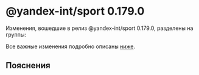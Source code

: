 # @yandex-int/sport 0.179.0

<!-- ЧЕЛОВЕЧЕСКОЕ ВСТУПЛЕНИЕ -->

Изменения, вошедшие в релиз @yandex-int/sport 0.179.0, разделены на группы:

Все важные изменения подробно описаны [ниже](#Пояснения).

## Пояснения

